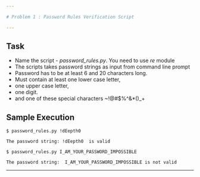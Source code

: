 ```yaml
---

# Problem 1 : Password Rules Verification Script

---
```

## Task 
* Name the script - *password_rules.py*. You need to use *re* module 
* The scripts takes password strings as  input from command line prompt 
* Password has to be at least 6 and 20 characters long.
* Must contain at least one lower case letter,
* one upper case letter,
* one digit.
* and one of these special characters ~!@#$%^&*()_+


## Sample Execution 
```
$ password_rules.py !dEepth0

The password string: !dEepth0  is valid

$ password_rules.py I_AM_YOUR_PASSWORD_IMPOSSIBLE
   
The password string:  I_AM_YOUR_PASSWORD_IMPOSSIBLE is not valid

```
---

